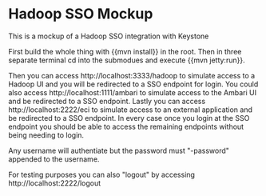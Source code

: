 # Hadoop SSO Mockup #
This is a mockup of a Hadoop SSO integration with Keystone

First build the whole thing with {{mvn install}} in the root.
Then in three separate terminal cd into the submodues and execute {{mvn jetty:run}}.

Then you can access http://localhost:3333/hadoop to simulate access to a Hadoop UI and you will be redirected to a SSO endpoint for login.
You could also access http://localhost:1111/ambari to simulate access to the Ambari UI and be redirected to a SSO endpoint.
Lastly you can access http://localhost:2222/eci to simulate access to an external application and be redirected to a SSO endpoint.
In every case once you login at the SSO endpoint you should be able to access the remaining endpoints without being needing to login.

Any username will authentiate but the password must "-password" appended to the username.

For testing purposes you can also "logout" by accessing http://localhost:2222/logout


